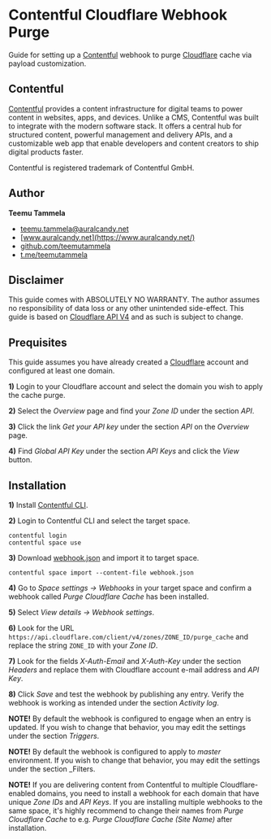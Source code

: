 # Contentful Cloudflare Webhook Purge

Guide for setting up a [Contentful](https://www.contentful.com/) webhook to purge [Cloudflare](https://www.cloudflare.com/) cache via payload customization.

## Contentful

[Contentful](https://www.contentful.com/) provides a content infrastructure for digital teams to power content in websites, apps, and devices. Unlike a CMS, Contentful was built to integrate with the modern software stack. It offers a central hub for structured content, powerful management and delivery APIs, and a customizable web app that enable developers and content creators to ship digital products faster.

Contentful is registered trademark of Contentful GmbH.

## Author

**Teemu Tammela**

* [teemu.tammela@auralcandy.net](mailto:teemu.tammela@auralcandy.net)
* [www.auralcandy.net](https://www.auralcandy.net/)
* [github.com/teemutammela](https://github.com/teemutammela)
* [t.me/teemutammela](http://t.me/teemutammela)

## Disclaimer

This guide comes with ABSOLUTELY NO WARRANTY. The author assumes no responsibility of data loss or any other unintended side-effect. This guide is based on [Cloudflare API V4](https://api.cloudflare.com/) and as such is subject to change.

## Prequisites

This guide assumes you have already created a [Cloudflare](https://www.cloudflare.com/) account and configured at least one domain.

**1)** Login to your Cloudflare account and select the domain you wish to apply the cache purge.

**2)** Select the _Overview_ page and find your _Zone ID_ under the section _API_.

**3)** Click the link _Get your API key_ under the section _API_ on the _Overview_ page.

**4)** Find _Global API Key_ under the section _API Keys_ and click the _View_ button.

## Installation

**1)** Install [Contentful CLI](https://github.com/contentful/contentful-cli).

**2)** Login to Contentful CLI and select the target space.

```shell
contentful login
contentful space use
```

**3)** Download [webhook.json](https://github.com/teemutammela/contentful-cloudflare-webhook-purge/blob/master/webhook.json) and import it to target space.

```shell
contentful space import --content-file webhook.json
```

**4)** Go to _Space settings → Webhooks_ in your target space and confirm a webhook called _Purge Cloudflare Cache_ has been installed.

**5)** Select _View details → Webhook settings_.

**6)** Look for the URL `https://api.cloudflare.com/client/v4/zones/ZONE_ID/purge_cache` and replace the string `ZONE_ID` with your _Zone ID_.

**7)** Look for the fields _X-Auth-Email_ and _X-Auth-Key_ under the section _Headers_ and replace them with Cloudflare account e-mail address and _API Key_.

**8)** Click _Save_ and test the webhook by publishing any entry. Verify the webhook is working as intended under the section _Activity log_.

**NOTE!** By default the webhook is configured to engage when an entry is updated. If you wish to change that behavior, you may edit the settings under the section _Triggers_.

**NOTE!** By default the webhook is configured to apply to _master_ environment. If you wish to change that behavior, you may edit the settings under the section _Filters.

**NOTE!** If you are delivering content from Contentful to multiple Cloudflare-enabled domains, you need to install a webhook for each domain that have unique _Zone IDs_ and _API Keys_. If you are installing multiple webhooks to the same space, it's highly recommend to change their names from _Purge Cloudflare Cache_ to e.g. _Purge Cloudflare Cache (Site Name)_ after installation.
